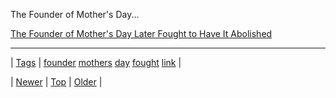 <!--
title: The Founder of Mother&apos;s Day Later Fought to Have It Abolished
date: 2020-06-28T15:27:00.287Z
tags: founder, mothers, day, fought, link
-->


The Founder of Mother's Day...

[The Founder of Mother's Day Later Fought to Have It Abolished](http://www.mentalfloss.com/article/30659/founder-mothers-day-later-fought-have-it-abolished)

<!--BOTTOM-POST-NAVIGATION-->
---

| [Tags](tags.md) | [founder](tag-founder.md) [mothers](tag-mothers.md) [day](tag-day.md) [fought](tag-fought.md) [link](tag-link.md) |

| [Newer](85414276209.md) | [Top](index.md) | [Older](85434394895.md) |